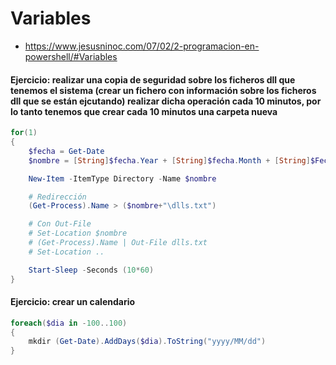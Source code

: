 # Variables
* https://www.jesusninoc.com/07/02/2-programacion-en-powershell/#Variables

#### Ejercicio: realizar una copia de seguridad sobre los ficheros dll que tenemos el sistema (crear un fichero con información sobre los ficheros dll que se están ejcutando) realizar dicha operación cada 10 minutos, por lo tanto tenemos que crear cada 10 minutos una carpeta nueva
```PowerShell
for(1)
{
    $fecha = Get-Date
    $nombre = [String]$fecha.Year + [String]$fecha.Month + [String]$Fecha.Day + "-" + [String]$fecha.Hour + [String]$fecha.Minute + [String]$fecha.Second

    New-Item -ItemType Directory -Name $nombre

    # Redirección
    (Get-Process).Name > ($nombre+"\dlls.txt")

    # Con Out-File
    # Set-Location $nombre
    # (Get-Process).Name | Out-File dlls.txt
    # Set-Location ..

    Start-Sleep -Seconds (10*60)
}
```

#### Ejercicio: crear un calendario
```PowerShell
foreach($dia in -100..100)
{
    mkdir (Get-Date).AddDays($dia).ToString("yyyy/MM/dd")
}
```
